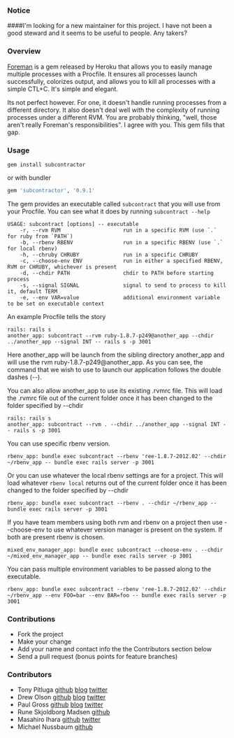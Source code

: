 ### Notice

####I'm looking for a new maintainer for this project. I have not been a good steward and it seems to be useful to people. Any takers?


### Overview

[Foreman](https://github.com/ddollar/foreman) is a gem released by Heroku that allows you to easily manage multiple processes with a Procfile. It ensures all processes launch successfully, colorizes output, and allows you to kill all processes with a simple CTL+C. It's simple and elegant.

Its not perfect however. For one, it doesn't handle running processes from a different directory. It also doesn't deal well with the complexity of running processes under a different RVM. You are probably thinking, "well, those aren't really Foreman's responsibilities". I agree with you. This gem fills that gap.

### Usage

```
gem install subcontractor
```

or with bundler

```ruby
gem 'subcontractor', '0.9.1'
```

The gem provides an executable called ```subcontract``` that you will use from your Procfile. You can see what it does by running ```subcontract --help```

```
USAGE: subcontract [options] -- executable
    -r, --rvm RVM                    run in a specific RVM (use `.` for ruby from `PATH`)
    -b, --rbenv RBENV                run in a specific RBENV (use `.` for local rbenv)
    -h, --chruby CHRUBY              run in a specific CHRUBY
    -c, --choose-env ENV             run in either a specified RBENV, RVM or CHRUBY, whichever is present
    -d, --chdir PATH                 chdir to PATH before starting process
    -s, --signal SIGNAL              signal to send to process to kill it, default TERM
    -e, --env VAR=value              additional environment variable to be set on executable context
```

An example Procfile tells the story

```
rails: rails s
another_app: subcontract --rvm ruby-1.8.7-p249@another_app --chdir ../another_app --signal INT -- rails s -p 3001
```

Here another_app will be launch from the sibling directory another_app and will use the rvm ruby-1.8.7-p249@another_app. As you can see, the command that we wish to use to launch our application follows the double dashes (--).

You can also allow another_app to use its existing .rvmrc file. This will load the .rvmrc file out of the current folder once it has been changed to the folder specified by --chdir

```
rails: rails s
another_app: subcontract --rvm . --chdir ../another_app --signal INT -- rails s -p 3001
```

You can use specific rbenv version.

```
rbenv_app: bundle exec subcontract --rbenv 'ree-1.8.7-2012.02' --chdir ~/rbenv_app -- bundle exec rails server -p 3001
```

Or you can use whatever the local rbenv settings are for a project. This will load whatever `rbenv local` returns out of the current folder once it has been changed to the folder specified by --chdir

```
rbenv_app: bundle exec subcontract --rbenv . --chdir ~/rbenv_app -- bundle exec rails server -p 3001
```

If you have team members using both rvm and rbenv on a project then use --choose-env to use whatever version manager is present on the system. If both are present rbenv is chosen.

```
mixed_env_manager_app: bundle exec subcontract --choose-env . --chdir ~/mixed_env_manager_app -- bundle exec rails server -p 3001
```

You can pass multiple environment variables to be passed along to the executable.

```
rbenv_app: bundle exec subcontract --rbenv 'ree-1.8.7-2012.02' --chdir ~/rbenv_app --env FOO=bar --env BAR=foo -- bundle exec rails server -p 3001
```


### Contributions
* Fork the project
* Make your change
* Add your name and contact info the the Contributors section below
* Send a pull request (bonus points for feature branches)

### Contributors
* Tony Pitluga [github](http://github.com/pitluga) [blog](http://tony.pitluga.com/) [twitter](http://twitter.com/pitluga)
* Drew Olson [github](http://github.com/drewolson) [blog](http://fingernailsinoatmeal.com/) [twitter](http://twitter.com/drewolson)
* Paul Gross [github](http://github.com/pgr0ss) [blog](http://www.pgrs.net) [twitter](http://twitter.com/pgr0ss)
* Rune Skjoldborg Madsen [github](https://github.com/runemadsen)
* Masahiro Ihara [github](http://github.com/ihara2525) [twitter](http://twitter.com/ihara2525)
* Michael Nussbaum [github](https://github.com/mnussbaum)
